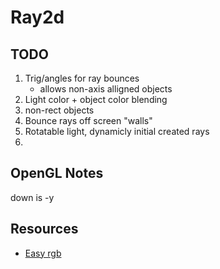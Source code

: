 Ray2d
=====

TODO
----
1. Trig/angles for ray bounces
	* allows non-axis alligned objects
2. Light color + object color blending
3. non-rect objects
4. Bounce rays off screen "walls"
5. Rotatable light, dynamicly initial created rays
6. 


OpenGL Notes
------------
down is -y

Resources
---------
* [Easy rgb](http://www.easyrgb.com/index.php?X=CALC#Result)